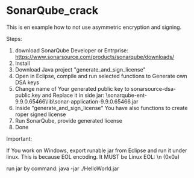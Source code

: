 # SonarQube_crack

This is en example how to not use asymmetric encryption and signing.

Steps:
1. download SonarQube Developer or Entrprise: https://www.sonarsource.com/products/sonarqube/downloads/
2. Install
3. Download Java project "generate_and_sign_license"
4. Open in Eclipse, compile and run selected functions to Generate own DSA keys
5. Change name of Your generated public key to sonarsource-dsa-public.key and Replace it in side jar: \sonarqube-ent-9.9.0.65466\lib\sonar-application-9.9.0.65466.jar
6. Inside "generate_and_sign_license" You have also functions to create roper signed license
7. Run SonarQube, provide generated license
8. Done

Important:

If You work on Windows, export runable jar from Eclipse and run it under linux.
This is because EOL encoding. It MUST be Linux EOL: \n (0x0a)

run jar by command: java -jar ./HelloWorld.jar

